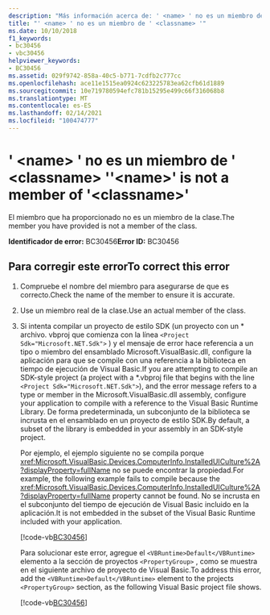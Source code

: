```yaml
---
description: "Más información acerca de: ' <name> ' no es un miembro de ' <classname> '"
title: "' <name> ' no es un miembro de ' <classname> '"
ms.date: 10/10/2018
f1_keywords:
- bc30456
- vbc30456
helpviewer_keywords:
- BC30456
ms.assetid: 029f9742-858a-40c5-b771-7cdfb2c777cc
ms.openlocfilehash: ace11e1515ea0924c623225783ea62cfb61d1889
ms.sourcegitcommit: 10e719780594efc781b15295e499c66f316068b8
ms.translationtype: MT
ms.contentlocale: es-ES
ms.lasthandoff: 02/14/2021
ms.locfileid: "100474777"
---
```

# <a name="name-is-not-a-member-of-classname"></a><span data-ttu-id="19af2-103">' \<name> ' no es un miembro de ' \<classname> '</span><span class="sxs-lookup"><span data-stu-id="19af2-103">'\<name>' is not a member of '\<classname>'</span></span>

<span data-ttu-id="19af2-104">El miembro que ha proporcionado no es un miembro de la clase.</span><span class="sxs-lookup"><span data-stu-id="19af2-104">The member you have provided is not a member of the class.</span></span>  
  
 <span data-ttu-id="19af2-105">**Identificador de error:** BC30456</span><span class="sxs-lookup"><span data-stu-id="19af2-105">**Error ID:** BC30456</span></span>  
  
## <a name="to-correct-this-error"></a><span data-ttu-id="19af2-106">Para corregir este error</span><span class="sxs-lookup"><span data-stu-id="19af2-106">To correct this error</span></span>  
  
1. <span data-ttu-id="19af2-107">Compruebe el nombre del miembro para asegurarse de que es correcto.</span><span class="sxs-lookup"><span data-stu-id="19af2-107">Check the name of the member to ensure it is accurate.</span></span>  
  
2. <span data-ttu-id="19af2-108">Use un miembro real de la clase.</span><span class="sxs-lookup"><span data-stu-id="19af2-108">Use an actual member of the class.</span></span>

3. <span data-ttu-id="19af2-109">Si intenta compilar un proyecto de estilo SDK (un proyecto con un \* archivo. vbproj que comienza con la línea `<Project Sdk="Microsoft.NET.Sdk">` ) y el mensaje de error hace referencia a un tipo o miembro del ensamblado Microsoft.VisualBasic.dll, configure la aplicación para que se compile con una referencia a la biblioteca en tiempo de ejecución de Visual Basic.</span><span class="sxs-lookup"><span data-stu-id="19af2-109">If you are attempting to compile an SDK-style project (a project with a \*.vbproj file that begins with the line `<Project Sdk="Microsoft.NET.Sdk">`), and the error message refers to a type or member in the Microsoft.VisualBasic.dll assembly, configure your application to compile with a reference to the Visual Basic Runtime Library.</span></span> <span data-ttu-id="19af2-110">De forma predeterminada, un subconjunto de la biblioteca se incrusta en el ensamblado en un proyecto de estilo SDK.</span><span class="sxs-lookup"><span data-stu-id="19af2-110">By default, a subset of the library is embedded in your assembly in an SDK-style project.</span></span>

   <span data-ttu-id="19af2-111">Por ejemplo, el ejemplo siguiente no se compila porque <xref:Microsoft.VisualBasic.Devices.ComputerInfo.InstalledUICulture%2A?displayProperty=fullName> no se puede encontrar la propiedad.</span><span class="sxs-lookup"><span data-stu-id="19af2-111">For example, the following example fails to compile because the <xref:Microsoft.VisualBasic.Devices.ComputerInfo.InstalledUICulture%2A?displayProperty=fullName> property cannot be found.</span></span> <span data-ttu-id="19af2-112">No se incrusta en el subconjunto del tiempo de ejecución de Visual Basic incluido en la aplicación.</span><span class="sxs-lookup"><span data-stu-id="19af2-112">It is not embedded in the subset of the Visual Basic Runtime included with your application.</span></span>  

   [!code-vb[BC30456](~/samples/snippets/visualbasic/language-reference/error-messages/bc30456/program.vb)]

   <span data-ttu-id="19af2-113">Para solucionar este error, agregue el `<VBRuntime>Default</VBRuntime>` elemento a la sección de proyectos `<PropertyGroup>` , como se muestra en el siguiente archivo de proyecto de Visual Basic.</span><span class="sxs-lookup"><span data-stu-id="19af2-113">To address this error, add the `<VBRuntime>Default</VBRuntime>` element to the projects `<PropertyGroup>` section, as the following Visual Basic project file shows.</span></span>

   [!code-vb[BC30456](~/samples/snippets/visualbasic/language-reference/error-messages/bc30456/bc30456.vbproj?highlight=6)]

